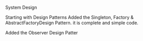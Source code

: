 System Design


Starting with Design Patterns
Added the Singleton, Factory & AbstractFactoryDesign Pattern. it is complete and simple code.

Added the Observer Design Patter
